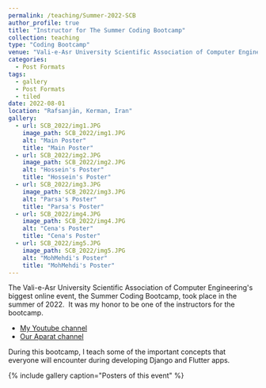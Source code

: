 ```yaml
---
permalink: /teaching/Summer-2022-SCB
author_profile: true
title: "Instructor for The Summer Coding Bootcamp"
collection: teaching
type: "Coding Bootcamp"
venue: "Vali-e-Asr University Scientific Association of Computer Engineering"
categories:
  - Post Formats
tags:
  - gallery
  - Post Formats
  - tiled
date: 2022-08-01
location: "Rafsanjān, Kerman, Iran"
gallery:
  - url: SCB_2022/img1.JPG
    image_path: SCB_2022/img1.JPG
    alt: "Main Poster"
    title: "Main Poster"
  - url: SCB_2022/img2.JPG
    image_path: SCB_2022/img2.JPG
    alt: "Hossein's Poster"
    title: "Hossein's Poster"
  - url: SCB_2022/img3.JPG
    image_path: SCB_2022/img3.JPG
    alt: "Parsa's Poster"
    title: "Parsa's Poster"
  - url: SCB_2022/img4.JPG
    image_path: SCB_2022/img4.JPG
    alt: "Cena's Poster"
    title: "Cena's Poster"
  - url: SCB_2022/img5.JPG
    image_path: SCB_2022/img5.JPG
    alt: "MohMehdi's Poster"
    title: "MohMehdi's Poster"
---
```


The Vali-e-Asr University Scientific Association of Computer Engineering's biggest online event, the Summer Coding Bootcamp, took place in the summer of 2022. 
It was my honor to be one of the instructors for the bootcamp.
- [My Youtube channel](https://www.youtube.com/channel/UC8lkRTN9WFf4FrCTR04sXVA)
- [Our Aparat channel](https://www.aparat.com/computer_vru)

During this bootcamp, I teach some of the important concepts that everyone will encounter during developing Django and Flutter apps.


{% include gallery caption="Posters of this event" %}

